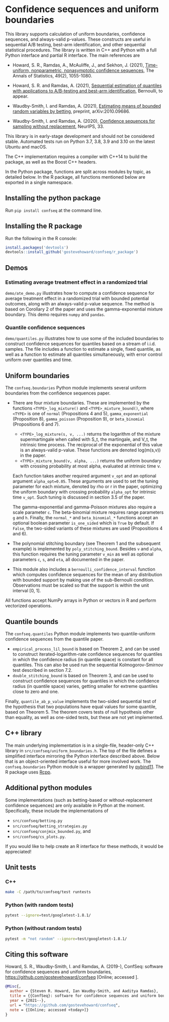 # Confidence sequences and uniform boundaries

This library supports calculation of uniform boundaries, confidence sequences,
and always-valid p-values. These constructs are useful in sequential A/B
testing, best-arm identification, and other sequential statistical
procedures. The library is written in C++ and Python with a full Python interface and 
partial R interface. The main references are

- Howard, S. R., Ramdas, A., McAuliffe, J., and Sekhon, J. (2021), [Time-uniform,
nonparametric, nonasymptotic confidence 
sequences](https://arxiv.org/abs/1810.08240), The Annals of Statistics, 49(2), 
1055-1080.

- Howard, S. R. and Ramdas, A. (2021), [Sequential estimation of quantiles with
applications to A/B-testing and best-arm
identification](https://arxiv.org/abs/1906.09712), Bernoulli, to appear.

- Waudby-Smith, I. and Ramdas, A. (2021), [Estimating means of bounded random
variables by betting](https://arxiv.org/pdf/2010.09686.pdf), preprint,
arXiv:2010.09686.

- Waudby-Smith, I. and Ramdas, A. (2020), [Confidence sequences for sampling
without replacement](https://arxiv.org/pdf/2006.04347.pdf), NeurIPS, 33.

This library is in early-stage development and should not be considered
stable. Automated tests run on Python 3.7, 3.8, 3.9 and 3.10 on the latest 
Ubuntu and macOS.

The C++ implementation requires a compiler with C++14 to build
the package, as well as the Boost C++ headers.

In the Python package, functions are split across modules by topic, as detailed
below. In the R package, all functions mentioned below are exported in a single
namespace.

## Installing the python package

Run `pip install confseq` at the command line.

## Installing the R package

Run the following in the R console:

```R
install.packages('devtools')
devtools::install_github('gostevehoward/confseq/r_package')
```

## Demos

### Estimating average treatment effect in a randomized trial

`demo/ate_demo.py` illustrates how to compute a confidence sequence for average
treatment effect in a randomized trial with bounded potential outcomes, along
with an always-valid p-value sequence. The method is based on Corollary 2 of the
paper and uses the gamma-exponential mixture boundary. This demo requires
`numpy` and `pandas`.

### Quantile confidence sequences

`demo/quantiles.py` illustrates how to use some of the included boundaries to
construct confidence sequences for quantiles based on a stream of
i.i.d. samples. The file includes a function to estimate a single, fixed
quantile, as well as a function to estimate all quantiles simultaneously, with
error control uniform over quantiles and time.

## Uniform boundaries

The `confseq.boundaries` Python module implements several uniform boundaries
from the confidence sequences paper.

* There are four mixture boundaries. These are implemented by the functions
  `<TYPE>_log_mixture()` and `<TYPE>_mixture_bound()`, where `<TYPE>` is one of
  `normal` (Propositions 4 and 5), `gamma_exponential` (Proposition 8),
  `gamma_poisson` (Proposition 9), or `beta_binomial` (Propositions 6 and 7).
    * `<TYPE>_log_mixture(s, v, ...)` returns the logarithm of the mixture
      supermartingale when called with S\_t, the martingale, and V\_t, the
      intrinsic time process. The reciprocal of the exponential of this value is
      an always-valid p-value. These functions are denoted log(m(s,v)) in the
      paper.
    * `<TYPE>_mixture_bound(v, alpha, ...)` returns the uniform boundary with
      crossing probability at most alpha, evaluated at intrinsic time v.

    Each function takes another required argument `v_opt` and an optional
    argument `alpha_opt=0.05`. These arguments are used to set the tuning
    parameter for each mixture, denoted by rho or r in the paper, optimizing the
    uniform boundary with crossing probability `alpha_opt` for intrinsic time
    `v_opt`. Such tuning is discussed in section 3.5 of the paper.

    The gamma-exponential and gamma-Poisson mixtures also require a scale
    parameter `c`. The beta-binomial mixture requires range parameters `g` and
    `h`. Finally, the `normal_*` and `beta_binomial_*` functions accept an
    optional boolean parameter `is_one_sided` which is `True` by default. If
    `False`, the two-sided variants of these mixtures are used (Propositions 4
    and 6).
* The polynomial stitching boundary (see Theorem 1 and the subsequent example)
  is implemented by `poly_stitching_bound`. Besides `v` and `alpha`, this
  function requires the tuning parameter `v_min` as well as optional parameters
  `c`, `s`, and `eta`, all documented in the paper.
* This module also includes a `bernoulli_confidence_interval` function which
  computes confidence sequences for the mean of any distribution with bounded
  support by making use of the sub-Bernoulli condition. Observations must be
  scaled so that the support is within the unit interval [0, 1].

All functions accept NumPy arrays in Python or vectors in R and perform
vectorized operations.

## Quantile bounds

The `confseq.quantiles` Python module implements two quantile-uniform confidence
sequences from the quantile paper.

* `empirical_process_lil_bound` is based on Theorem 2, and can be used to
  construct iterated-logarithm-rate confidence sequences for quantiles in which
  the confidence radius (in quantile space) is constant for all quantiles. This
  can also be used run the sequential Kolmogorov-Smirnov test described in
  section 7.2.
* `double_stitching_bound` is based on Theorem 3, and can be used to construct
  confidence sequences for quantiles in which the confidence radius (in quantile
  space) varies, getting smaller for extreme quantiles close to zero and one.

Finally, `quantile_ab_p_value` implements the two-sided sequential test of the
hypothesis that two populations have equal values for some quantile, based on
Theorem 5. The theorem covers tests of null hypothesis other than equality, as
well as one-sided tests, but these are not yet implemented.

## C++ library

The main underlying implementation is in a single-file, header-only C++ library in
`src/confseq/uniform_boundaries.h`. The top of the file defines a simplified
interface mirroring the Python interface described above. Below that is an
object-oriented interface useful for more involved work. The
`confseq.boundaries` Python module is a wrapper generated by
[pybind11](https://github.com/pybind/pybind11). The R package uses
[Rcpp](http://www.rcpp.org).

## Additional python modules

Some implementations (such as betting-based or without-replacement confidence
sequences) are only available in Python at the moment. Specifically, these
include the implementations of
* `src/confseq/betting.py`
* `src/confseq/betting_strategies.py`
* `src/confseq/conjmix_bounded.py`, and
* `src/confseq/cs_plots.py`.

If you would like to help create an R interface for these methods,
it would be appreciated!

## Unit tests

### C++

```bash
make -C /path/to/confseq/test runtests
```

### Python (with random tests)

```bash 
pytest --ignore=test/googletest-1.8.1/
```

### Python (without random tests)

```bash
pytest -m "not random" --ignore=test/googletest-1.8.1/
```

## Citing this software

Howard, S. R., Waudby-Smith, I. and Ramdas, A. (2019-), ConfSeq: software for confidence
sequences and uniform boundaries, https://github.com/gostevehoward/confseq
[Online; accessed <today>].

```bibtex
@Misc{,
  author = {Steven R. Howard, Ian Waudby-Smith, and Aaditya Ramdas},
  title = {{ConfSeq}: software for confidence sequences and uniform boundaries},
  year = {2021--},
  url = "https://github.com/gostevehoward/confseq",
  note = {[Online; accessed <today>]}
}
```
